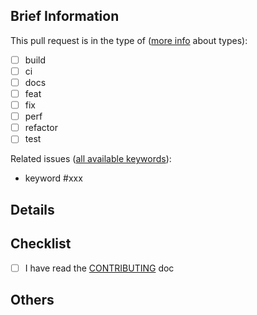 ## Brief Information

This pull request is in the type of ([more info](https://github.com/angular/angular/blob/main/CONTRIBUTING.md#type) about types):

- [ ] build
- [ ] ci
- [ ] docs
- [ ] feat
- [ ] fix
- [ ] perf
- [ ] refactor
- [ ] test

Related issues ([all available keywords](https://docs.github.com/en/issues/tracking-your-work-with-issues/linking-a-pull-request-to-an-issue#linking-a-pull-request-to-an-issue-using-a-keyword)):

- keyword #xxx

## Details
<!-- What did you do in this PR?  -->

## Checklist

- [ ] I have read the [CONTRIBUTING](https://github.com/X-lab2017/open-leaderboard/blob/main/README.md) doc

## Others
<!-- Other information you want to share.  -->
<!-- If none to share, leave an "N.A."  -->
